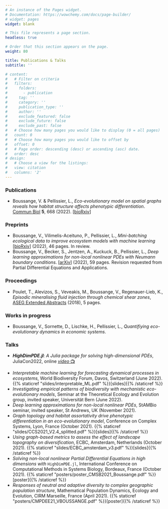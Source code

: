 ```yaml
---
# An instance of the Pages widget.
# Documentation: https://wowchemy.com/docs/page-builder/
# widget: pages
widget: blank

# This file represents a page section.
headless: true

# Order that this section appears on the page.
weight: 80

title: Publications & Talks
subtitle: ''

# content:
#   # Filter on criteria
#   filters:
#     folders:
#       - publication
#     tag: ''
#     category: ''
#     publication_type: ''
#     author: ''
#     exclude_featured: false
#     exclude_future: false
#     exclude_past: false
#   # Choose how many pages you would like to display (0 = all pages)
#   count: 0
#   # Choose how many pages you would like to offset by
#   offset: 0
#   # Page order: descending (desc) or ascending (asc) date.
#   order: desc
# design:
#   # Choose a view for the listings:
#   view: citation
#   columns: '2'
---
```


### Publications

- Boussange, V. & Pellissier, L., _Eco-evolutionary model on spatial graphs reveals how habitat structure affects phenotypic differentiation_. [Commun Biol](https://doi.org/10.1038/s42003-022-03595-3) **5**, 668 (2022). [[bioRxiv](https://www.biorxiv.org/content/10.1101/2021.07.06.451404.abstract)] 
### Preprints
- Boussange, V., Vilimelis-Aceituno, P., Pellissier, L., _Mini-batching ecological data to improve ecosystem models with machine learning_ [[bioRxiv](https://www.biorxiv.org/content/10.1101/2022.07.25.501365v1)] (2022), 46 pages. In review.
- Boussange, V., Becker, S., Jentzen, A., Kuckuck, B., Pellissier, L., _Deep learning approximations for non-local nonlinear PDEs with Neumann boundary conditions_. [[arXiv](https://arxiv.org/abs/2205.03672)] (2022), 59 pages. Revision requested from Partial Differential Equations and Applications.

### Proceedings

- Poulet, T., Alevizos, S., Veveakis, M., Boussange, V., Regenauer-Lieb, K., _Episodic mineralising fluid injection through chemical shear zones_, [ASEG Extended Abstracts](https://www.biorxiv.org/content/10.1101/2021.07.06.451404.abstract) (2018), 5 pages.

### Works in progress

- Boussange, V., Sornette, D., Lischke, H., Pellissier, L., _Quantifiying eco-evolutionary dynamics in economic systems_.

### Talks
- _**HighDimPDE.jl**: A Julia package for solving high-dimensional PDEs_, JuliaCon2022, online [*video* 📺](https://youtu.be/4sXqGhhknT4)
<!-- - _Numerical approximations of solutions of highly dimensional, non-local nonlinear PDEs_. StAMBio seminar, St Andrews, UK. (November 2021), [[slides]]({{site.url}}/files/slides/CCS2021_V2.4_splitted.pdf). -->
- _Interpretable machine learning for forecasting dynamical processes in ecosystems_, World Biodiversity Forum, Davos, Switzerland (June 2022). {{% staticref "slides/interpretable_ML.pdf" %}}[slides]{{% /staticref %}}
- _Investigating empirical patterns of biodiversity with mechanistic eco-evolutionary models_, Seminar at the Theoretical Ecology and Evolution group, invited speaker, Universität Bern (June 2022).
- _Deep learning approximations for non-local nonlinear PDEs_, StAMBio seminar, invited speaker, St Andrews, UK (November 2021).
- _Graph topology and habitat assortativity drive phenotypic differentiation in an eco-evolutionary model_, Conference on Complex Systems, Lyon, France (October 2021). {{% staticref "slides/CCS2021_V2.4_splitted.pdf" %}}[slides]{{% /staticref %}}
- _Using graph-based metrics to assess the effect of landscape topography on diversification_, ECBC, Amsterdam, Netherlands (October 2021). {{% staticref "slides/ECBC_amsterdam_v3.pdf" %}}[slides]{{% /staticref %}}
- _Solving non-local nonlinear Partial Differential Equations in high dimensions with_ `HighDimPDE.jl`, International Conference on Computational Methods in Systems Biology, Bordeaux, France (October 2021). {{% staticref "posters/poster_CMSB2021_Boussange.pdf" %}}[poster]{{% /staticref %}}
- _Responses of neutral and adaptive diversity to complex geographic population structure_, Mathematical Population Dynamics, Ecology and Evolution, CIRM Marseille, France (April 2021). {{% staticref "posters/CMPDEE21_VBOUSSANGE.pdf" %}}[poster]{{% /staticref %}}

